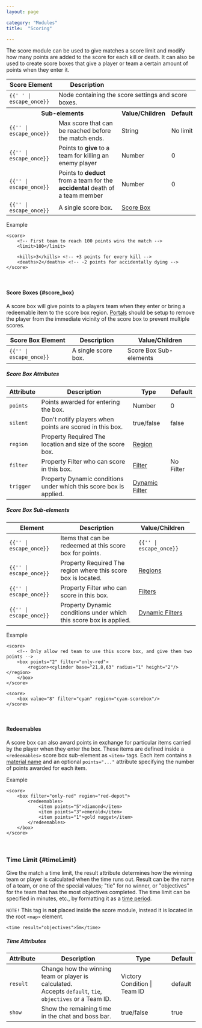 ```yaml
---
layout: page

category: "Modules"
title:  "Scoring"

---
```


The score module can be used to give matches a score limit and modify how many points are added to the score for each kill or death. It can also be used to create score boxes that give a player or team a certain amount of points when they enter it.
<div class='table-responsive'>
  <table class='table table-striped table-condensed'>
    <thead>
      <tr>
        <th>Score Element</th>
        <th>Description</th>
        <th></th>
        <th></th>
      </tr>
    </thead>
    <tbody>
      <tr>
        <td>
          <span class='highlight'>
            <code>{{'<score> </score>' | escape_once}}</code>
          </span>
        </td>
        <td colspan='3'>Node containing the score settings and score boxes.</td>
      </tr>
      <tr>
        <th colspan='2'>Sub-elements</th>
        <th>Value/Children</th>
        <th>Default</th>
      </tr>
      <tr>
        <td>
          <span class='highlight'>
            <code>{{'<limit>' | escape_once}}</code>
          </span>
        </td>
        <td>
          Max score that can be reached before the match ends.
        </td>
        <td>
          <span class='label label-primary'>String</span>
        </td>
        <td>
          No limit
        </td>
      </tr>
      <tr>
        <td>
          <span class='highlight'>
            <code>{{'<kills>' | escape_once}}</code>
          </span>
        </td>
        <td>
          Points to <strong>give</strong> to a team for killing an enemy player
        </td>
        <td>
          <span class='label label-primary'>Number</span>
        </td>
        <td>
          0
        </td>
      </tr>
      <tr>
        <td>
          <span class='highlight'>
            <code>{{'<deaths>' | escape_once}}</code>
          </span>
        </td>
        <td>
          Points to <strong>deduct</strong> from a team for the <strong>accidental</strong> death of a team member
        </td>
        <td>
          <span class='label label-primary'>Number</span>
        </td>
        <td>
          0
        </td>
      </tr>
      <tr>
        <td>
          <span class='highlight'>
            <code>{{'<box>' | escape_once}}</code>
          </span>
        </td>
        <td>
          A single score box.
        </td>
        <td>
          <a href='#score_box'>Score Box</a>
        </td>
        <td></td>
      </tr>
    </tbody>
  </table>
</div>
Example

    <score>
        <!-- First team to reach 100 points wins the match -->
        <limit>100</limit>

        <kills>3</kills> <!-- +3 points for every kill -->
        <deaths>2</deaths> <!-- -2 points for accidentally dying -->
    </score>


<br/>

#### Score Boxes {#score_box}
A score box will give points to a players team when they enter or bring a redeemable item to the score box region. [Portals](/modules/portals) should be setup to remove the player from the immediate vicinity of the score box to prevent multiple scores.
<div class='table-responsive'>
  <table class='table table-striped table-condensed'>
    <thead>
      <tr>
        <th>Score Box Element</th>
        <th>Description</th>
        <th>Value/Children</th>
      </tr>
    </thead>
    <tbody>
      <tr>
        <td>
          <span class='highlight'>
            <code>{{'<box>' | escape_once}}</code>
          </span>
        </td>
        <td>
          A single score box.
        </td>
        <td>
          <span class='label label-default'>Score Box Sub-elements</span>
        </td>
      </tr>
    </tbody>
  </table>
</div>
<h5>Score Box Attributes</h5>
<div class='table-responsive'>
  <table class='table table-striped table-condensed'>
    <thead>
      <tr>
        <th>Attribute</th>
        <th>Description</th>
        <th>Type</th>
        <th>Default</th>
      </tr>
    </thead>
    <tbody>
      <tr>
        <td>
          <code>points</code>
        </td>
        <td>Points awarded for entering the box.</td>
        <td>
          <span class='label label-primary'>Number</span>
        </td>
        <td>0</td>
      </tr>
      <tr>
        <td>
          <code>silent</code>
        </td>
        <td>Don't notify players when points are scored in this box.</td>
        <td>
          <span class='label label-primary'>true/false</span>
        </td>
        <td>false</td>
      </tr>
      <tr>
        <td>
          <code>region</code>
        </td>
        <td>
          <span class='label label-default' title='Can be either this attribute or a sub-element.'>Property</span>
          <span class='label label-danger'>Required</span>
          The location and size of the score box.
        </td>
        <td>
          <a href='/modules/regions'>Region</a>
        </td>
        <td></td>
      </tr>
      <tr>
        <td>
          <code>filter</code>
        </td>
        <td>
          <span class='label label-default' title='Can be either this attribute or a sub-element.'>Property</span>
          Filter who can score in this box.
        </td>
        <td>
          <a href='/modules/filters'>Filter</a>
        </td>
        <td>
          <span class='label label-default'>No Filter</span>
        </td>
      </tr>
      <tr>
        <td>
          <code>trigger</code>
        </td>
        <td>
          <span class='label label-default' title='Can be either this attribute or a sub-element.'>Property</span>
          Dynamic conditions under which this score box is applied.
        </td>
        <td>
          <a href='/modules/filters'>Dynamic Filter</a>
        </td>
        <td></td>
      </tr>
    </tbody>
  </table>
</div>
<h5>Score Box Sub-elements</h5>
<div class='table-responsive'>
  <table class='table table-striped table-condensed'>
    <thead>
      <tr>
        <th>Element</th>
        <th>Description</th>
        <th>Value/Children</th>
      </tr>
    </thead>
    <tbody>
      <tr>
        <td>
          <span class='highlight'>
            <code>{{'<redeemables>' | escape_once}}</code>
          </span>
        </td>
        <td>
          Items that can be redeemed at this score box for points.
        </td>
        <td>
          <code>{{'<item points="1">' | escape_once}}</code>
        </td>
      </tr>
      <tr>
        <td>
          <span class='highlight'>
            <code>{{'<region>' | escape_once}}</code>
          </span>
        </td>
        <td>
          <span class='label label-default' title='Can be either this sub-element or an attribute.'>Property</span>
          <span class='label label-danger'>Required</span>
          The region where this score box is located.
        </td>
        <td>
          <a href='/modules/regions'>Regions</a>
        </td>
      </tr>
      <tr>
        <td>
          <span class='highlight'>
            <code>{{'<filter>' | escape_once}}</code>
          </span>
        </td>
        <td>
          <span class='label label-default' title='Can be either this sub-element or an attribute.'>Property</span>
          Filter who can score in this box.
        </td>
        <td>
          <a href='/modules/regions'>Filters</a>
        </td>
      </tr>
      <tr>
        <td>
          <span class='highlight'>
            <code>{{'<trigger>' | escape_once}}</code>
          </span>
        </td>
        <td>
          <span class='label label-default' title='Can be either this sub-element or an attribute.'>Property</span>
          Dynamic conditions under which this score box is applied.
        </td>
        <td>
          <a href='/modules/filters'>Dynamic Filters</a>
        </td>
        <td></td>
      </tr>
    </tbody>
  </table>
</div>
Example

    <score>
        <!-- Only allow red team to use this score box, and give them two points -->
        <box points="2" filter="only-red">
            <region><cylinder base="21,8,63" radius="1" height="2"/></region>
        </box>
    </score>

    <score>
        <box value="8" filter="cyan" region="cyan-scorebox"/>
    </score>

<br/>

#### Redeemables
A score box can also award points in exchange for particular items carried by the player when they
enter the box. These items are defined inside a `<redeemables>` score box sub-element as `<item>` tags.
Each item contains a [material name](/reference/inventory#material_finder)
and an optional `points="..."` attribute specifying the number of points awarded for each item.

Example

    <score>
        <box filter="only-red" region="red-depot">
            <redeemables>
                <item points="5">diamond</item>
                <item points="3">emerald</item>
                <item points="1">gold nugget</item>
            </redeemables>
        </box>
    </score>


<br/>

### Time Limit {#timeLimit}
Give the match a time limit, the result attribute determines how the winning team or player is calculated when the time runs out.
Result can be the name of a team, or one of the special values; "tie" for no winner, or "objectives" for the team that has the most objectives completed. The time limit can be specified in minutes, etc., by formatting it as a [time period](/reference/time_periods).

`NOTE!` This tag is **not** placed inside the score module, instead it is located in the root `<map>` element.

    <time result="objectives">5m</time>


##### Time Attributes
<div class='table-responsive'>
  <table class='table table-striped table-condensed'>
    <thead>
      <tr>
        <th>Attribute</th>
        <th>Description</th>
        <th>Type</th>
        <th>Default</th>
      </tr>
    </thead>
    <tbody>
      <tr>
        <td>
          <code>result</code>
        </td>
        <td>
          Change how the winning team or player is calculated.
          <br>
          Accepts <code>default</code>, <code>tie</code>, <code>objectives</code> or a Team ID.
        </td>
        <td>
          <span class='label label-primary'>Victory Condition</span>
          |
          <span class='label label-primary'>Team ID</span>
        </td>
        <td>default</td>
      </tr>
      <tr>
        <td>
          <code>show</code>
        </td>
        <td>Show the remaining time in the chat and boss bar.</td>
        <td>
          <span class='label label-primary'>true/false</span>
        </td>
        <td>true</td>
      </tr>
    </tbody>
  </table>
</div>
